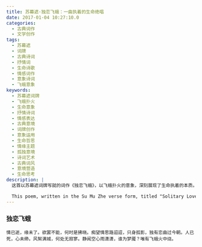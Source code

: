 ```yaml
---
title: 苏幕遮·独恋飞蛾：一曲执着的生命绝唱
date: 2017-01-04 10:27:10.0
categories:
  - 古典词作
  - 文学创作
tags:
  - 苏幕遮
  - 词牌
  - 古典诗词
  - 抒情词
  - 生命诗歌
  - 情感词作
  - 意象诗词
  - 飞蛾意象
keywords:
  - 苏幕遮词牌
  - 飞蛾扑火
  - 生命意象
  - 抒情诗词
  - 情感表达
  - 古典意境
  - 词牌创作
  - 意象运用
  - 生命哲思
  - 情缘主题
  - 孤独意境
  - 诗词艺术
  - 古典词风
  - 意境营造
  - 生命思考
description: |
  这首以苏幕遮词牌写就的词作《独恋飞蛾》，以飞蛾扑火的意象，深刻展现了生命执着的本质。词作通过"情已逝，缘未了"的开篇，直抒胸臆，描绘了一幅痴情执着的画面。作品运用了"飞蛾"、"火"、"雨"等意象，构建出一个充满矛盾与挣扎的情感世界。词中通过"欲罢不能"、"痴望情思"等词句，展现了内心的执着与不舍。"静闻空心雨潇潇"与"唯有飞蛾火中烧"的对比，更是将生命的孤寂与执着推向高潮。整首词作以飞蛾扑火的意象，寄托了对生命本质的深刻思考，展现了在命运面前的坚韧与不屈。词作在结构上采用苏幕遮词牌的严整格式，在意境营造上既有传统词作的含蓄美，又有现代诗歌的直抒胸臆，是一首融合古今的优秀词作。

  This poem, written in the Su Mu Zhe verse form, titled "Solitary Love for the Moth," profoundly explores the essence of life's persistence through the metaphor of a moth drawn to flame. Opening with "Love has passed, yet fate lingers," the poem directly expresses deep emotions, painting a picture of unwavering devotion. The work employs powerful imagery of the moth, fire, and rain to construct an emotional world full of contradiction and struggle. Through phrases like "unable to cease" and "yearning thoughts," it reveals inner persistence and attachment. The contrast between "listening to the desolate rain in emptiness" and "only the moth burns in the fire" elevates the themes of solitude and persistence to their climax. Using the metaphor of a moth drawn to flame, the poem contemplates the fundamental nature of life, demonstrating resilience in the face of destiny. Structurally following the strict format of Su Mu Zhe, while in atmosphere creation combining traditional subtle beauty with modern direct expression, it stands as an excellent work bridging classical and contemporary poetic styles.
---
```


### 独恋飞蛾

```
情已逝，缘未了。欲罢不能，何时是拂晓。痴望情思路迢迢，只身孤影，独有恋曲过今朝。人已死，心未缈。风絮满城，何处无寂寥。静闻空心雨潇潇，谁为梦魇？唯有飞蛾火中烧。
```
